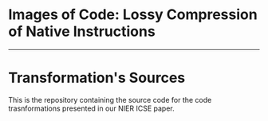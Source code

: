 # Images of Code: Lossy Compression of Native Instructions
------

# Transformation's Sources

This is the repository containing the source code for the code trasnformations presented in our NIER ICSE paper.
